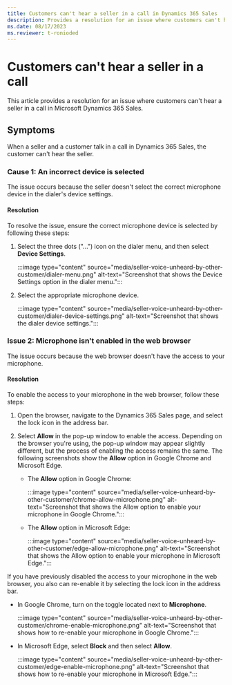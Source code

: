 ```yaml
---
title: Customers can't hear a seller in a call in Dynamics 365 Sales
description: Provides a resolution for an issue where customers can't hear a seller in a call in Microsoft Dynamics 365 Sales.
ms.date: 08/17/2023
ms.reviewer: t-ronioded
---
```

# Customers can't hear a seller in a call

This article provides a resolution for an issue where customers can't hear a seller in a call in Microsoft Dynamics 365 Sales.

## Symptoms

When a seller and a customer talk in a call in Dynamics 365 Sales, the customer can't hear the seller.

### Cause 1: An incorrect device is selected

The issue occurs because the seller doesn't select the correct microphone device in the dialer's device settings.

#### Resolution

To resolve the issue, ensure the correct microphone device is selected by following these steps:

1. Select the three dots ("...") icon on the dialer menu, and then select **Device Settings**.

   :::image type="content" source="media/seller-voice-unheard-by-other-customer/dialer-menu.png" alt-text="Screenshot that shows the Device Settings option in the dialer menu.":::

2. Select the appropriate microphone device.

   :::image type="content" source="media/seller-voice-unheard-by-other-customer/dialer-device-settings.png" alt-text="Screenshot that shows the dialer device settings.":::

### Issue 2: Microphone isn't enabled in the web browser

The issue occurs because the web browser doesn't have the access to your microphone.

#### Resolution

To enable the access to your microphone in the web browser, follow these steps:

1. Open the browser, navigate to the Dynamics 365 Sales page, and select the lock icon in the address bar.

1. Select **Allow** in the pop-up window to enable the access. Depending on the browser you're using, the pop-up window may appear slightly different, but the process of enabling the access remains the same. The following screenshots show the **Allow** option in Google Chrome and Microsoft Edge.

   - The **Allow** option in Google Chrome:

     :::image type="content" source="media/seller-voice-unheard-by-other-customer/chrome-allow-microphone.png" alt-text="Screenshot that shows the Allow option to enable your microphone in Google Chrome.":::

   - The **Allow** option in Microsoft Edge:

     :::image type="content" source="media/seller-voice-unheard-by-other-customer/edge-allow-microphone.png" alt-text="Screenshot that shows the Allow option to enable your microphone in Microsoft Edge.":::

If you have previously disabled the access to your microphone in the web browser, you also can re-enable it by selecting the lock icon in the address bar.

- In Google Chrome, turn on the toggle located next to **Microphone**.

   :::image type="content" source="media/seller-voice-unheard-by-other-customer/chrome-enable-microphone.png" alt-text="Screenshot that shows how to re-enable your microphone in Google Chrome.":::

- In Microsoft Edge, select **Block** and then select **Allow**.

   :::image type="content" source="media/seller-voice-unheard-by-other-customer/edge-enable-microphone.png" alt-text="Screenshot that shows how to re-enable your microphone in Microsoft Edge.":::
